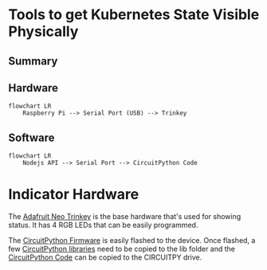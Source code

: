 

# Tools to get Kubernetes State Visible Physically

## Summary

## Hardware

``` mermaid
flowchart LR
    Raspberry Pi --> Serial Port (USB) --> Trinkey
```

## Software

``` mermaid
flowchart LR
    Nodejs API --> Serial Port --> CircuitPython Code
```

# Indicator Hardware
The [Adafruit Neo Trinkey](https://www.adafruit.com/product/4870) is the base hardware that's used for showing status.  It has 4 RGB LEDs that can be easily programmed.

The [CircuitPython Firmware](https://circuitpython.org/board/neopixel_trinkey_m0/) is easily flashed to the device. Once flashed, a 
few [CircuitPython libraries](https://circuitpython.org/libraries) need to be copied to the lib folder and 
the [CircuitPython Code](https://github.com/freemansoft/Adafruit-Trinkey-CircuitPython/tree/main/Indicator-Light-neopixel) can be copied to the CIRCUITPY drive.



